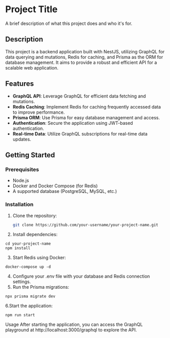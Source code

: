 # Project Title

A brief description of what this project does and who it's for.

## Description

This project is a backend application built with NestJS, utilizing GraphQL for data querying and mutations, Redis for caching, and Prisma as the ORM for database management. It aims to provide a robust and efficient API for a scalable web application.

## Features

- **GraphQL API**: Leverage GraphQL for efficient data fetching and mutations.
- **Redis Caching**: Implement Redis for caching frequently accessed data to improve performance.
- **Prisma ORM**: Use Prisma for easy database management and access.
- **Authentication**: Secure the application using JWT-based authentication.
- **Real-time Data**: Utilize GraphQL subscriptions for real-time data updates.

## Getting Started

### Prerequisites

- Node.js
- Docker and Docker Compose (for Redis)
- A supported database (PostgreSQL, MySQL, etc.)

### Installation

1. Clone the repository:

   ```bash
   git clone https://github.com/your-username/your-project-name.git
   ```

2. Install dependencies:

```
cd your-project-name
npm install
```

3. Start Redis using Docker:

```
docker-compose up -d
```

4. Configure your .env file with your database and Redis connection settings.
5. Run the Prisma migrations:

```
npx prisma migrate dev
```

6.Start the application:

```
npm run start
```

Usage
After starting the application, you can access the GraphQL playground at http://localhost:3000/graphql to explore the API.
